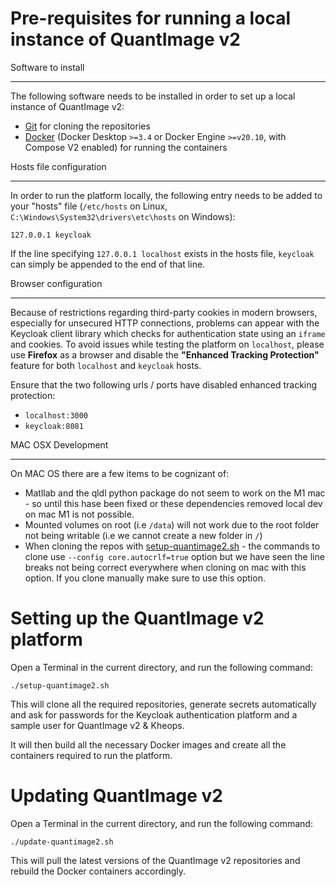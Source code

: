 Pre-requisites for running a local instance of QuantImage v2
========================================================================

Software to install
************************************************************************
The following software needs to be installed in order to set up a local instance
of QuantImage v2:
    
- [Git](https://github.com/git-guides/install-git) for cloning the repositories
- [Docker](https://docs.docker.com/install) (Docker Desktop `>=3.4` 
or Docker Engine `>=v20.10`, with Compose V2 enabled) for running the containers

Hosts file configuration
************************************************************************
In order to run the platform locally, the following entry needs to be added to 
your "hosts" file (`/etc/hosts` on Linux, `C:\Windows\System32\drivers\etc\hosts` 
on Windows):

```127.0.0.1 keycloak```

If the line specifying `127.0.0.1 localhost` exists in the hosts file, `keycloak`
can simply be appended to the end of that line.

Browser configuration
************************************************************************
Because of restrictions regarding third-party cookies in modern browsers, 
especially for unsecured HTTP connections, problems can appear with the Keycloak
client library which checks for authentication state using an `iframe` and
cookies. To avoid issues while testing the platform on `localhost`, please use
**Firefox** as a browser and disable the **"Enhanced Tracking Protection"** 
feature for both `localhost` and `keycloak` hosts.

Ensure that the two following urls / ports have disabled enhanced tracking protection:
- `localhost:3000`
- `keycloak:8081`

MAC OSX Development
************************************************************************

On MAC OS there are a few items to be cognizant of:
- Matllab and the qldl python package do not seem to work on the M1 mac - so until this hase been fixed or these dependencies removed local dev on mac M1 is not possible.
- Mounted volumes on root (i.e `/data`) will not work due to the root folder not being writable (i.e we cannot create a new folder in `/`)
- When cloning the repos with [setup-quantimage2.sh](setup-quantimage2.sh) - the commands to clone use `--config core.autocrlf=true` option but we have
seen the line breaks not being correct everywhere when cloning on mac with this option. If you clone manually make sure to use this option.

Setting up the QuantImage v2 platform
========================================================================
Open a Terminal in the current directory, and run the following command:

```./setup-quantimage2.sh```

This will clone all the required repositories, generate secrets automatically
and ask for passwords for the Keycloak authentication platform and a sample
user for QuantImage v2 & Kheops.

It will then build all the necessary Docker images and create all the
containers required to run the platform.


Updating QuantImage v2
========================================================================

Open a Terminal in the current directory, and run the following command:

```./update-quantimage2.sh```

This will pull the latest versions of the QuantImage v2 repositories
and rebuild the Docker containers accordingly.